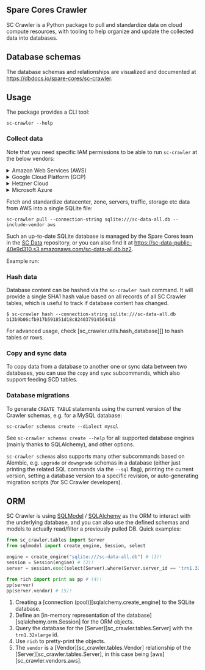 ## Spare Cores Crawler

SC Crawler is a Python package to pull and standardize data on cloud
compute resources, with tooling to help organize and update the
collected data into databases.

## Database schemas

The database schemas and relationships are visualized and documented at
<https://dbdocs.io/spare-cores/sc-crawler>.

## Usage

The package provides a CLI tool:

```shell
sc-crawler --help
```

### Collect data

Note that you need specific IAM permissions to be able to run `sc-crawler` at the below vendors:

<details markdown="1">

<summary>Amazon Web Services (AWS)</summary>

AWS supports different options for [Authentication and access](https://docs.aws.amazon.com/sdkref/latest/guide/access.html) for interacting with their APIs. This is usually an AWS access key stored in `~/.aws/credentials` or in environment variables, or an attached IAM role.

The related user or role requires the below minimum IAM policy:

```json
{
    "Version": "2012-10-17",
    "Statement": [
        {
            "Sid": "AllowCrawler",
            "Effect": "Allow",
            "Action": [
                "pricing:ListPriceLists",
                "pricing:GetPriceListFileUrl",
                "pricing:GetProducts",
                "ec2:DescribeRegions",
                "ec2:DescribeAvailabilityZones",
                "ec2:DescribeInstanceTypes",
                "ec2:DescribeSpotPriceHistory",
                "ec2:DescribeInstanceTypeOfferings"
            ],
            "Resource": "*"
        }
    ]
}
```

</details>

<details markdown="1">

<summary>Google Cloud Platform (GCP)</summary>

Using the [Application Default Credentials](https://cloud.google.com/docs/authentication/application-default-credentials) for interacting with GCP APIs. This is usually the path to a credential configuration file (created at <https://developers.google.com/workspace/guides/create-credentials#service-account>) stored in the `GOOGLE_APPLICATION_CREDENTIALS` environment variable, but could be an attached service account, Workload Identity Federation etc.

The related user or service account requires the below minimum roles:

- Commerce Price Management Viewer
- Compute Viewer

List of APIs required to be enabled in the project:

- [Cloud Billing API](https://console.cloud.google.com/apis/library/cloudbilling.googleapis.com)
- [Compute Engine API](https://console.developers.google.com/apis/api/compute.googleapis.com/overview)

</details>

<details markdown="1">

<summary>Hetzner Cloud</summary>

Generate token at your Hetzner Cloud project and store it in the `HCLOUD_TOKEN` environment variable.

</details>

<details markdown="1">

<summary>Microsoft Azure</summary>

Authentication is handled via the `DefaultAzureCredential`,
so you can use either secrets or certificates.

The following environment variables are required:

- `AZURE_CLIENT_ID` (application client ID)
- `AZURE_TENANT_ID`

To authenticate with secret:

- `AZURE_CLIENT_SECRET` (secret value)

To authenticate with certificate:

- `AZURE_CLIENT_CERTIFICATE_PATH`
- `AZURE_CLIENT_CERTIFICATE_PASSWORD` (optional)

For further options, consult the [`EnvironmentCredential` docs](https://learn.microsoft.com/en-us/python/api/azure-identity/azure.identity.environmentcredential?view=azure-python).

Optionally, you can also specify the Subscription
(otherwise the first one found in the account will be used):

- `AZURE_SUBSCRIPTION_ID`

The related Service Principal requires either the global "Reader"
role, or the following list of (more restrictive) permissions:

- `Microsoft.Resources/subscriptions/locations/read`

To create the Service Principal, go to [App
registrations](https://portal.azure.com/#view/Microsoft_AAD_RegisteredApps/ApplicationsListBlade),
and then assign the role at the Subscription's Access control page.

</details>

Fetch and standardize datacenter, zone, servers, traffic, storage etc data from AWS into a single SQLite file:

```shell
sc-crawler pull --connection-string sqlite:///sc-data-all.db --include-vendor aws
```

Such an up-to-date SQLite database is managed by the Spare Cores team in the
[SC Data](https://github.com/SpareCores/sc-data) repository, or you can also
find it at <https://sc-data-public-40e9d310.s3.amazonaws.com/sc-data-all.db.bz2>.

Example run:

<div id="asciicast-sc-crawler-pull-demo" style="z-index: 1; position: relative; max-width: 80%;"></div>

### Hash data

Database content can be hashed via the `sc-crawler hash` command. It will provide
a single SHA1 hash value based on all records of all SC Crawler tables, which is
useful to track if database content has changed.

```shell
$ sc-crawler hash --connection-string sqlite:///sc-data-all.db
b13b9b06cfb917b591851d18c824037914564418
```

For advanced usage, check [sc_crawler.utils.hash_database][] to hash tables or rows.

### Copy and sync data

To copy data from a database to another one or sync data between two databases, you can use the `copy` and `sync` subcommands, which also support feeding SCD tables.

<div id="asciicast-sc-crawler-sync-demo" style="z-index: 1; position: relative; max-width: 80%;"></div>
<script>
  window.onload = function(){
    AsciinemaPlayer.create(
      'sc-crawler-pull.cast',
      document.getElementById('asciicast-sc-crawler-pull-demo'));
    AsciinemaPlayer.create(
      'sc-crawler-sync.cast',
      document.getElementById('asciicast-sc-crawler-sync-demo'));
}
</script>

### Database migrations

To generate `CREATE TABLE` statements using the current version of the Crawler schemas,
e.g. for a MySQL database:

```shell
sc-crawler schemas create --dialect mysql
```

See `sc-crawler schemas create --help` for all supported database engines
(mainly thanks to SQLAlchemy), and other options.

`sc-crawler schemas` also supports many other subcommands based on Alembic,
e.g. `upgrade` or `downgrade` schemas in a database (either just printing
the related SQL commands via the `--sql` flag), printing the current version,
setting a database version to a specific revision, or auto-generating migration
scripts (for SC Crawler developers).

## ORM

SC Crawler is using [SQLModel](https://sqlmodel.tiangolo.com/) /
[SQLAlchemy](https://docs.sqlalchemy.org/) as the ORM to interact with the underlying
database, and you can also use the defined schemas and models to actually read/filter
a previously pulled DB. Quick examples:

```py hl_lines="6"
from sc_crawler.tables import Server
from sqlmodel import create_engine, Session, select

engine = create_engine("sqlite:///sc-data-all.db") # (1)!
session = Session(engine) # (2)!
server = session.exec(select(Server).where(Server.server_id == 'trn1.32xlarge')).one() # (3)!

from rich import print as pp # (4)!
pp(server)
pp(server.vendor) # (5)!
```

1. Creating a [connection (pool)][sqlalchemy.create_engine] to the SQLite database.
2. Define an [in-memory representation of the database][sqlalchemy.orm.Session] for the ORM objects.
3. Query the database for the [Server][sc_crawler.tables.Server] with the `trn1.32xlarge` id.
4. Use `rich` to pretty-print the objects.
5. The `vendor` is a [Vendor][sc_crawler.tables.Vendor] relationship of the [Server][sc_crawler.tables.Server], in this case being [aws][sc_crawler.vendors.aws].
